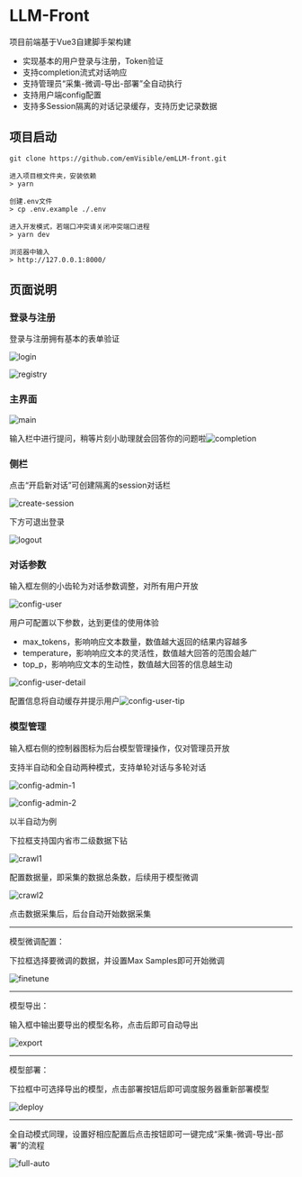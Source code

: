 # LLM-Front

项目前端基于Vue3自建脚手架构建

- 实现基本的用户登录与注册，Token验证
- 支持completion流式对话响应
- 支持管理员“采集-微调-导出-部署”全自动执行
- 支持用户端config配置
- 支持多Session隔离的对话记录缓存，支持历史记录数据



## 项目启动

```
git clone https://github.com/emVisible/emLLM-front.git
```

```
进入项目根文件夹，安装依赖
> yarn
```

```
创建.env文件
> cp .env.example ./.env
```

```
进入开发模式，若端口冲突请关闭冲突端口进程
> yarn dev
```

```
浏览器中输入
> http://127.0.0.1:8000/
```



## 页面说明

### 登录与注册

登录与注册拥有基本的表单验证

![login](./_gallery/login.png)

![registry](./_gallery/registry.png)

### 主界面

![main](./_gallery/image-20240411124351410.png)

输入栏中进行提问，稍等片刻小助理就会回答你的问题啦![completion](./_gallery/image-20240411124857213.png)

### 侧栏

点击“开启新对话”可创建隔离的session对话栏

![create-session](D:/code/project/_project/llm-front/_gallery/image-20240411132112393.png)

下方可退出登录

![logout](./_gallery/image-20240411124607805.png)

### 对话参数

输入框左侧的小齿轮为对话参数调整，对所有用户开放

![config-user](./_gallery/image-20240411125041770.png)

用户可配置以下参数，达到更佳的使用体验

- max_tokens，影响响应文本数量，数值越大返回的结果内容越多
- temperature，影响响应文本的灵活性，数值越大回答的范围会越广
- top_p，影响响应文本的生动性，数值越大回答的信息越生动

![config-user-detail](./_gallery/image-20240411130310383.png)

配置信息将自动缓存并提示用户![config-user-tip](./_gallery/image-20240411130825159.png)

### 模型管理

输入框右侧的控制器图标为后台模型管理操作，仅对管理员开放

支持半自动和全自动两种模式，支持单轮对话与多轮对话

![config-admin-1](./_gallery/image-20240411125325480.png)

![config-admin-2](./_gallery/image-20240411125230508.png)

以半自动为例

下拉框支持国内省市二级数据下钻

![crawl1](./_gallery/image-20240411131102679.png)

配置数据量，即采集的数据总条数，后续用于模型微调

![crawl2](./_gallery/image-20240411131107666.png)

点击数据采集后，后台自动开始数据采集

---

模型微调配置：

下拉框选择要微调的数据，并设置Max Samples即可开始微调

![finetune](./_gallery/image-20240411131526608.png)

---

模型导出：

输入框中输出要导出的模型名称，点击后即可自动导出

![export](./_gallery/image-20240411131636722.png)

---

模型部署：

下拉框中可选择导出的模型，点击部署按钮后即可调度服务器重新部署模型

![deploy](./_gallery/image-20240411131752509.png)

---

全自动模式同理，设置好相应配置后点击按钮即可一键完成“采集-微调-导出-部署”的流程

![full-auto](./_gallery/image-20240411132000797.png)

